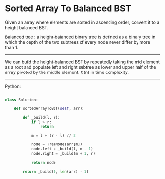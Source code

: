 # Sorted Array To Balanced BST

Given an array where elements are sorted in ascending order, convert it to
a height balanced BST.

 Balanced tree : a height-balanced binary tree is defined as a binary tree in
 which the depth of the two subtrees of every node never differ by more than 1. 

---

We can build the height-balanced BST by repeatedly taking the mid element as
a root and populate left and right subtree as lower and upper half of the array
pivoted by the middle element. O(n) in time complexity.

---

Python:

```python

class Solution:

    def sortedArrayToBST(self, arr):

        def _build(l, r):
            if l > r:
                return

            m = l + (r - l) // 2

            node = TreeNode(arr[m])
            node.left = _build(l, m - 1)
            node.right = _build(m + 1, r)

            return node

        return _build(0, len(arr) - 1)
```
